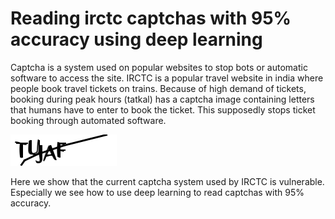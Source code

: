 # Reading irctc captchas with 95% accuracy using deep learning

Captcha is a system used on popular websites to stop bots or automatic software to access the site. IRCTC is a popular travel website in india where people book travel tickets on trains. Because of high demand of tickets, booking during peak hours (tatkal) has a captcha image containing letters that humans have to enter to book the ticket. This supposedly stops ticket booking through automated software. 

![Example](data/captchaImage.1.png?raw=true "IRCTC captcha")


Here we show that the current captcha system used by IRCTC is vulnerable. Especially we see how to use deep learning to read captchas with 95% accuracy. 

